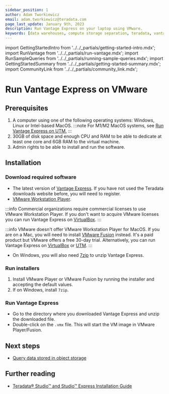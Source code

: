 ```yaml
---
sidebar_position: 1
author: Adam Tworkiewicz
email: adam.tworkiewicz@teradata.com
page_last_update: January 9th, 2023
description: Run Vantage Express on your laptop using VMware.
keywords: [data warehouses, compute storage separation, teradata, vantage, cloud data platform, object storage, business intelligence, enterprise analytics]
---
```

import GettingStartedIntro from '../../_partials/getting-started-intro.mdx';
import RunVantage from '../../_partials/run-vantage.mdx';
import RunSampleQueries from '../../_partials/running-sample-queries.mdx';
import GettingStartedSummary from '../../_partials/getting-started-summary.mdx';
import CommunityLink from '../../_partials/community_link.mdx';

# Run Vantage Express on VMware

<GettingStartedIntro />
 
## Prerequisites

1. A computer using one of the following operating systems: Windows, Linux or Intel-based MacOS.
    :::note
    For M1/M2 MacOS systems, see [Run Vantage Express on UTM.](./getting-started-utm.md)
    :::
2. 30GB of disk space and enough CPU and RAM to be able to dedicate at least one core and 6GB RAM to the virtual machine.
3. Admin rights to be able to install and run the software.

## Installation

### Download required software

* The latest version of [Vantage Express](https://downloads.teradata.com/download/database/teradata-express-for-vmware-player). If you have not used the Teradata downloads website before, you will need to register.
* [VMware Workstation Player](https://www.vmware.com/products/workstation-player.html).

:::info 
Commercial organizations require commercial licenses to use VMware Workstation Player. If you don't want to acquire VMware licenses you can run Vantage Express on [VirtualBox](./getting-started-vbox.md).
:::

:::info 
VMware doesn't offer VMware Workstation Player for MacOS. If you are on a Mac, you will need to install [VMware Fusion](https://www.vmware.com/products/fusion/fusion-evaluation.html) instead. It's a paid product but VMware offers a free 30-day trial. Alternatively, you can run Vantage Express on [VirtualBox](./getting-started-vbox.md) or [UTM](./getting-started-utm.md).
:::
* On Windows, you will also need [7zip](https://www.7-zip.org/download.html) to unzip Vantage Express.

### Run installers

1. Install VMware Player or VMware Fusion by running the installer and accepting the default values.
2. If on Windows, install `7zip`.

### Run Vantage Express

- Go to the directory where you downloaded Vantage Express and unzip the downloaded file.
- Double-click on the `.vmx` file. This will start the VM image in VMware Player/Fusion.

<RunVantage />

<RunSampleQueries />

<GettingStartedSummary />

## Next steps
* [Query data stored in object storage](../../manage-data/nos.md)

## Further reading
* [Teradata® Studio™ and Studio™ Express Installation Guide](https://docs.teradata.com/r/Teradata-StudioTM-and-StudioTM-Express-Installation-Guide-17.20)

<CommunityLink />
